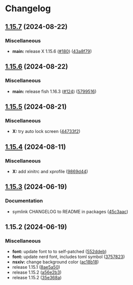 # Changelog

## [1.15.7](https://github.com/engeir/stowfiles/compare/X-v1.15.6...X-v1.15.7) (2024-08-22)


### Miscellaneous

* **main:** release X 1.15.6 ([#180](https://github.com/engeir/stowfiles/issues/180)) ([43a8f79](https://github.com/engeir/stowfiles/commit/43a8f79dd98f9019c7f82cc86465731fe1bf8232))

## [1.15.6](https://github.com/engeir/stowfiles/compare/X-v1.15.5...X-v1.15.6) (2024-08-22)


### Miscellaneous

* **main:** release fish 1.16.3 ([#124](https://github.com/engeir/stowfiles/issues/124)) ([5799516](https://github.com/engeir/stowfiles/commit/57995166b1597d7e1fc2387e92309afc0a2b617f))

## [1.15.5](https://github.com/engeir/stowfiles/compare/X-v1.15.4...X-v1.15.5) (2024-08-21)


### Miscellaneous

* **X:** try auto lock screen ([44733f2](https://github.com/engeir/stowfiles/commit/44733f289f17575fb67cc9d513ece664ddf4ba46))

## [1.15.4](https://github.com/engeir/stowfiles/compare/X-v1.15.3...X-v1.15.4) (2024-08-11)


### Miscellaneous

* **X:** add xinitrc and xprofile ([9869d44](https://github.com/engeir/stowfiles/commit/9869d4433e31d78cc207e7625ea7e5644ce8f12a))

## [1.15.3](https://github.com/engeir/stowfiles/compare/X-v1.15.2...X-v1.15.3) (2024-06-19)


### Documentation

* symlink CHANGELOG to README in packages ([45c3aac](https://github.com/engeir/stowfiles/commit/45c3aacf6c1c60ed559a8c394b4f4873fe9e806d))

## 1.15.2 (2024-06-19)


### Miscellaneous

* **font:** update font to to self-patched ([552ddeb](https://github.com/engeir/stowfiles/commit/552ddebd325d1c986821ac50173252b5d15eeb00))
* **font:** update nerd font, includes toml symbol ([3757823](https://github.com/engeir/stowfiles/commit/3757823dba7452c8bc5e0483431556fdbc7f55c0))
* **nsxiv:** change background color ([ac18b18](https://github.com/engeir/stowfiles/commit/ac18b18c8d6629abb530453ed2536e522d615320))
* release 1.15.1 ([8ae5a50](https://github.com/engeir/stowfiles/commit/8ae5a506399c8574fd780fa48e6df75e7bf92946))
* release 1.15.2 ([a56e2b3](https://github.com/engeir/stowfiles/commit/a56e2b3e1a6a859ad6b0b3953832b88fd87ecfcb))
* release 1.15.2 ([35e368a](https://github.com/engeir/stowfiles/commit/35e368a1bf125ca33b6acc36d32f86ed88ca87be))
